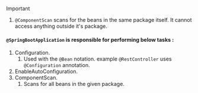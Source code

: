 
>[!IMPORTANT]
>1. `@ComponentScan` scans for the beans in the same package itself. It cannot access anything outside it's package.


#### `@SpringBootApplication` is responsible for performing below tasks :

1. Configuration.
	1. Used with the `@Bean` notation. example `@RestController` uses `@Configuration` annotation.
2. EnableAutoConfiguration.
3. ComponentScan.
	1. Scans for all beans in the given package.
